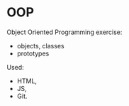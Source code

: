 # OOP

Object Oriented Programming exercise:

- objects, classes
- prototypes

Used:

- HTML,
- JS,
- Git.
